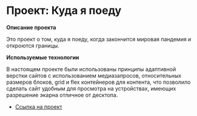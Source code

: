# Проект: Куда я поеду

**Описание проекта**

Это проект о том, куда я поеду, когда закончится мировая пандемия и откроются границы.

**Используемые технологии**

В настоящем проекте были использованы принципы адаптивной верстки сайтов с использованием медиазапросов, относительных размеров блоков, grid и flex контейнеров для контента, что позволило сделать сайт удобным для просмотра на устройствах, имеющих разрешение экарна отличное от десктопа.

* [Ссылка на проект]()